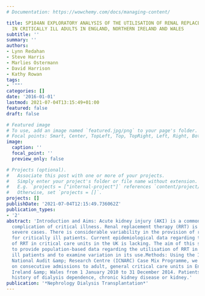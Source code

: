 ```yaml
---
# Documentation: https://wowchemy.com/docs/managing-content/

title: SP184AN EXPLORATORY ANALYSIS OF THE UTILISATION OF RENAL REPLACEMENT THERAPY
  IN CRITICALLY ILL ADULTS IN ENGLAND, NORTHERN IRELAND AND WALES
subtitle: ''
summary: ''
authors:
- Lynn Redahan
- Steve Harris
- Marlies Ostermann
- David Harrison
- Kathy Rowan
tags:
- '""'
categories: []
date: '2016-01-01'
lastmod: 2021-07-04T13:15:49+01:00
featured: false
draft: false

# Featured image
# To use, add an image named `featured.jpg/png` to your page's folder.
# Focal points: Smart, Center, TopLeft, Top, TopRight, Left, Right, BottomLeft, Bottom, BottomRight.
image:
  caption: ''
  focal_point: ''
  preview_only: false

# Projects (optional).
#   Associate this post with one or more of your projects.
#   Simply enter your project's folder or file name without extension.
#   E.g. `projects = ["internal-project"]` references `content/project/deep-learning/index.md`.
#   Otherwise, set `projects = []`.
projects: []
publishDate: '2021-07-04T12:15:49.736062Z'
publication_types:
- '2'
abstract: 'Introduction and Aims: Acute kidney injury (AKI) is a common
  complication of critical illness. Renal replacement therapy (RRT) is required in
  severe cases. There is considerable variability in the provision of renal support
  for critically ill patients. Current epidemiological data regarding the utilisation
  of RRT in critical care units in the UK is lacking. The aim of this study was twofold:
  to provide population-based data regarding the utilisation of RRT in critically
  ill patients and to examine variation in its use.Methods: Using the Intensive Care
  National Audit &amp; Research Centre (ICNARC) Case Mix Programme, we extracted data
  on consecutive admissions to adult, general critical care units in England, Northern
  Ireland &amp; Wales from 1 January 2010 to 31 December 2014. Patients with a known
  history of dialysis dependence, chronic kidney disease or kidney.'
publication: '*Nephrology Dialysis Transplantation*'
---
```

